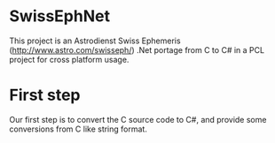 SwissEphNet
===========

This project is an Astrodienst Swiss Ephemeris (http://www.astro.com/swisseph/) .Net portage from C to C# in a PCL project for cross platform usage.

# First step

Our first step is to convert the C source code to C#, and provide some conversions from C like string format.

